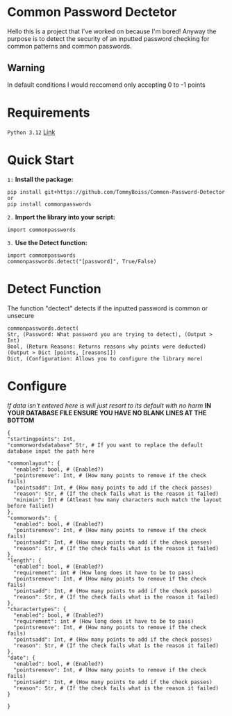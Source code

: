 # Common Password Dectetor
Hello this is a project that I've worked on because I'm bored! Anyway the purpose is to detect the security of an inputted password
checking for common patterns and common passwords.
## Warning
In default conditions I would reccomend only accepting 0 to -1 points
# Requirements
`Python 3.12` [Link](https://www.python.org/downloads/release/python-3120/)
# Quick Start
`1:` **Install the package:**
```
pip install git+https://github.com/TommyBoiss/Common-Password-Detector
or
pip install commonpasswords
```
`2.` **Import the library into your script:**
```
import commonpasswords
```
`3.` **Use the Detect function:**
```
import commonpasswords
commonpasswords.detect("[password]", True/False)
```
# Detect Function
The function "dectect" detects if the inputted password is common or unsecure
```
commonpasswords.detect(
Str, (Password: What password you are trying to detect), (Output > Int)
Bool, (Return Reasons: Returns reasons why points were deducted) (Output > Dict [points, [reasons]])
Dict, (Configuration: Allows you to configure the library more)
```

# Configure
*If data isn't entered here is will just resort to its default with no harm*
**IN YOUR DATABASE FILE ENSURE YOU HAVE NO BLANK LINES AT THE BOTTOM**
```
{
"startingpoints": Int,
"commonwordsdatabase" Str, # If you want to replace the default database input the path here

"commonlayout": {
  "enabled": bool, # (Enabled?)
  "pointsremove": Int, # (How many points to remove if the check fails)
  "pointsadd": Int, # (How many points to add if the check passes)
  "reason": Str, # (If the check fails what is the reason it failed)
  "minimin": Int # (Atleast how many characters much match the layout before failint)
},
"commonwords": {
  "enabled": bool, # (Enabled?)
  "pointsremove": Int, # (How many points to remove if the check fails)
  "pointsadd": Int, # (How many points to add if the check passes)
  "reason": Str, # (If the check fails what is the reason it failed)
},
"length": {
  "enabled": bool, # (Enabled?)
  "requirement": int # (How long does it have to be to pass)
  "pointsremove": Int, # (How many points to remove if the check fails)
  "pointsadd": Int, # (How many points to add if the check passes)
  "reason": Str, # (If the check fails what is the reason it failed)
},
"charactertypes": {
  "enabled": bool, # (Enabled?)
  "requirement": int # (How long does it have to be to pass)
  "pointsremove": Int, # (How many points to remove if the check fails)
  "pointsadd": Int, # (How many points to add if the check passes)
  "reason": Str, # (If the check fails what is the reason it failed)
},
"date": {
  "enabled": bool, # (Enabled?)
  "pointsremove": Int, # (How many points to remove if the check fails)
  "pointsadd": Int, # (How many points to add if the check passes)
  "reason": Str, # (If the check fails what is the reason it failed)
}

}
```

